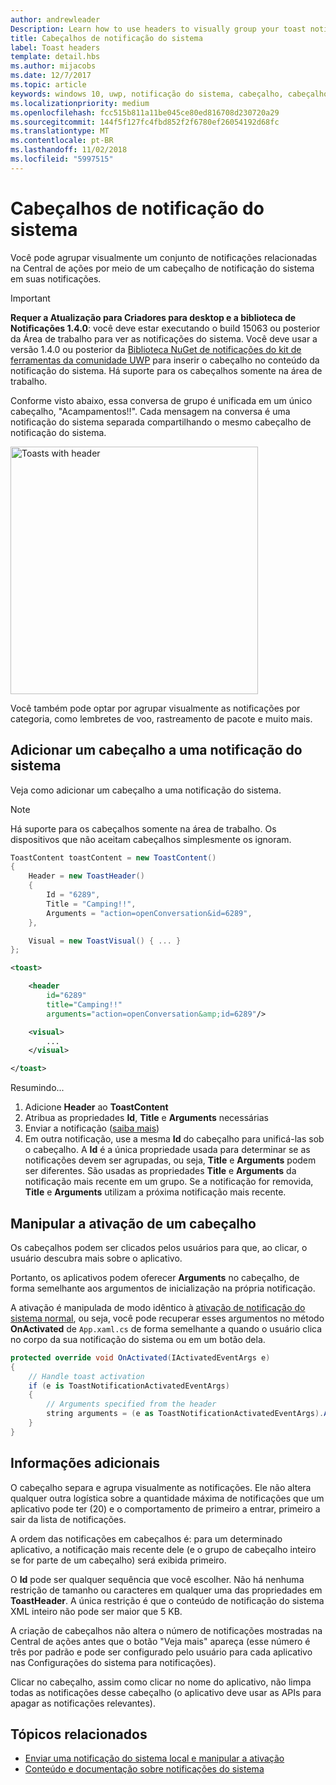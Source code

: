 ```yaml
---
author: andrewleader
Description: Learn how to use headers to visually group your toast notifications in Action Center.
title: Cabeçalhos de notificação do sistema
label: Toast headers
template: detail.hbs
ms.author: mijacobs
ms.date: 12/7/2017
ms.topic: article
keywords: windows 10, uwp, notificação do sistema, cabeçalho, cabeçalhos de notificação do sistema, notificação, notificações de grupo, central de ações
ms.localizationpriority: medium
ms.openlocfilehash: fcc515b811a11be045ce80ed816708d230720a29
ms.sourcegitcommit: 144f5f127fc4fbd852f2f6780ef26054192d68fc
ms.translationtype: MT
ms.contentlocale: pt-BR
ms.lasthandoff: 11/02/2018
ms.locfileid: "5997515"
---
```

# <a name="toast-headers"></a>Cabeçalhos de notificação do sistema

Você pode agrupar visualmente um conjunto de notificações relacionadas na Central de ações por meio de um cabeçalho de notificação do sistema em suas notificações.

> [!IMPORTANT]
> **Requer a Atualização para Criadores para desktop e a biblioteca de Notificações 1.4.0**: você deve estar executando o build 15063 ou posterior da Área de trabalho para ver as notificações do sistema. Você deve usar a versão 1.4.0 ou posterior da [Biblioteca NuGet de notificações do kit de ferramentas da comunidade UWP](https://www.nuget.org/packages/Microsoft.Toolkit.Uwp.Notifications/) para inserir o cabeçalho no conteúdo da notificação do sistema. Há suporte para os cabeçalhos somente na área de trabalho.

Conforme visto abaixo, essa conversa de grupo é unificada em um único cabeçalho, "Acampamentos!!". Cada mensagem na conversa é uma notificação do sistema separada compartilhando o mesmo cabeçalho de notificação do sistema.

<img alt="Toasts with header" src="images/toast-headers-action-center.png" width="396"/>

Você também pode optar por agrupar visualmente as notificações por categoria, como lembretes de voo, rastreamento de pacote e muito mais.

## <a name="add-a-header-to-a-toast"></a>Adicionar um cabeçalho a uma notificação do sistema

Veja como adicionar um cabeçalho a uma notificação do sistema.

> [!NOTE]
> Há suporte para os cabeçalhos somente na área de trabalho. Os dispositivos que não aceitam cabeçalhos simplesmente os ignoram.

```csharp
ToastContent toastContent = new ToastContent()
{
    Header = new ToastHeader()
    {
        Id = "6289",
        Title = "Camping!!",
        Arguments = "action=openConversation&id=6289",
    },

    Visual = new ToastVisual() { ... }
};
```

```xml
<toast>

    <header
        id="6289"
        title="Camping!!"
        arguments="action=openConversation&amp;id=6289"/>

    <visual>
        ...
    </visual>

</toast>
```

Resumindo...

1. Adicione **Header** ao **ToastContent**
2. Atribua as propriedades **Id**, **Title** e **Arguments** necessárias
3. Enviar a notificação ([saiba mais](send-local-toast.md))
4. Em outra notificação, use a mesma **Id** do cabeçalho para unificá-las sob o cabeçalho. A **Id** é a única propriedade usada para determinar se as notificações devem ser agrupadas, ou seja, **Title** e **Arguments** podem ser diferentes. São usadas as propriedades **Title** e **Arguments** da notificação mais recente em um grupo. Se a notificação for removida, **Title** e **Arguments** utilizam a próxima notificação mais recente.


## <a name="handle-activation-from-a-header"></a>Manipular a ativação de um cabeçalho

Os cabeçalhos podem ser clicados pelos usuários para que, ao clicar, o usuário descubra mais sobre o aplicativo.

Portanto, os aplicativos podem oferecer **Arguments** no cabeçalho, de forma semelhante aos argumentos de inicialização na própria notificação.

A ativação é manipulada de modo idêntico à [ativação de notificação do sistema normal](send-local-toast.md#handling-activation-1), ou seja, você pode recuperar esses argumentos no método **OnActivated** de `App.xaml.cs` de forma semelhante a quando o usuário clica no corpo da sua notificação do sistema ou em um botão dela.

```csharp
protected override void OnActivated(IActivatedEventArgs e)
{
    // Handle toast activation
    if (e is ToastNotificationActivatedEventArgs)
    {
        // Arguments specified from the header
        string arguments = (e as ToastNotificationActivatedEventArgs).Argument;
    }
}
```


## <a name="additional-info"></a>Informações adicionais

O cabeçalho separa e agrupa visualmente as notificações. Ele não altera qualquer outra logística sobre a quantidade máxima de notificações que um aplicativo pode ter (20) e o comportamento de primeiro a entrar, primeiro a sair da lista de notificações.

A ordem das notificações em cabeçalhos é: para um determinado aplicativo, a notificação mais recente dele (e o grupo de cabeçalho inteiro se for parte de um cabeçalho) será exibida primeiro.

O **Id** pode ser qualquer sequência que você escolher. Não há nenhuma restrição de tamanho ou caracteres em qualquer uma das propriedades em **ToastHeader**. A única restrição é que o conteúdo de notificação do sistema XML inteiro não pode ser maior que 5 KB.

A criação de cabeçalhos não altera o número de notificações mostradas na Central de ações antes que o botão "Veja mais" apareça (esse número é três por padrão e pode ser configurado pelo usuário para cada aplicativo nas Configurações do sistema para notificações).

Clicar no cabeçalho, assim como clicar no nome do aplicativo, não limpa todas as notificações desse cabeçalho (o aplicativo deve usar as APIs para apagar as notificações relevantes).


## <a name="related-topics"></a>Tópicos relacionados

- [Enviar uma notificação do sistema local e manipular a ativação](send-local-toast.md)
- [Conteúdo e documentação sobre notificações do sistema](adaptive-interactive-toasts.md)